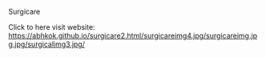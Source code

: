 Surgicare

Click to here visit website: https://abhkok.github.io/surgicare2.html/surgicareimg4.jpg/surgicareimg.jpg.jpg/surgicalimg3.jpg/
